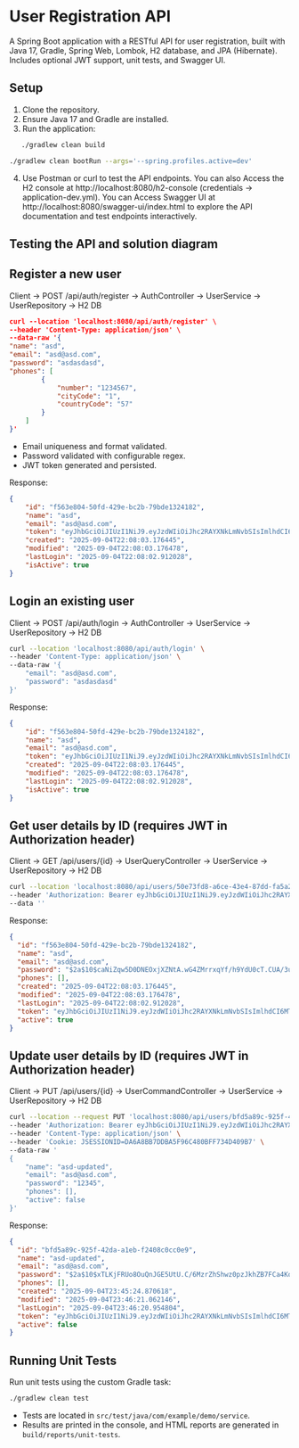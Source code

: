 # User Registration API

A Spring Boot application with a RESTful API for user registration, built with Java 17, Gradle, Spring Web, Lombok, H2 database, and JPA (Hibernate). Includes optional JWT support, unit tests, and Swagger UI.

## Setup
1. Clone the repository.
2. Ensure Java 17 and Gradle are installed.
3. Run the application:
```bash
   ./gradlew clean build
   ```
   ```bash
   ./gradlew clean bootRun --args='--spring.profiles.active=dev'
   ```

4. Use Postman or curl to test the API endpoints. You can also Access the H2 console at http://localhost:8080/h2-console (credentials -> application-dev.yml).
   You can Access Swagger UI at http://localhost:8080/swagger-ui/index.html to explore the API documentation and test endpoints interactively.

## Testing the API and solution diagram
## Register a new user
Client -> POST /api/auth/register -> AuthController -> UserService -> UserRepository -> H2 DB
```json
curl --location 'localhost:8080/api/auth/register' \
--header 'Content-Type: application/json' \
--data-raw '{
"name": "asd",
"email": "asd@asd.com",
"password": "asdasdasd",
"phones": [
        {
            "number": "1234567",
            "cityCode": "1",
            "countryCode": "57"
        }
    ]
}'
```
- Email uniqueness and format validated.
- Password validated with configurable regex.
- JWT token generated and persisted.

Response:
```json
{
    "id": "f563e804-50fd-429e-bc2b-79bde1324182",
    "name": "asd",
    "email": "asd@asd.com",
    "token": "eyJhbGciOiJIUzI1NiJ9.eyJzdWIiOiJhc2RAYXNkLmNvbSIsImlhdCI6MTc1NzA0MTY4MywiZXhwIjoxNzU3MTI4MDgzfQ.IwqQp1QFJXa_YyjIA42Jdgldcsd_1A3NVUyNkhYYiGI",
    "created": "2025-09-04T22:08:03.176445",
    "modified": "2025-09-04T22:08:03.176478",
    "lastLogin": "2025-09-04T22:08:02.912028",
    "isActive": true
}
```

## Login an existing user
Client -> POST /api/auth/login -> AuthController -> UserService -> UserRepository -> H2 DB
```bash 
curl --location 'localhost:8080/api/auth/login' \
--header 'Content-Type: application/json' \
--data-raw '{
    "email": "asd@asd.com",
    "password": "asdasdasd"
}'
```
Response:
```json
{
    "id": "f563e804-50fd-429e-bc2b-79bde1324182",
    "name": "asd",
    "email": "asd@asd.com",
    "token": "eyJhbGciOiJIUzI1NiJ9.eyJzdWIiOiJhc2RAYXNkLmNvbSIsImlhdCI6MTc1NzA0MTY4MywiZXhwIjoxNzU3MTI4MDgzfQ.IwqQp1QFJXa_YyjIA42Jdgldcsd_1A3NVUyNkhYYiGI",
    "created": "2025-09-04T22:08:03.176445",
    "modified": "2025-09-04T22:08:03.176478",
    "lastLogin": "2025-09-04T22:08:02.912028",
    "isActive": true
}
```

## Get user details by ID (requires JWT in Authorization header)
Client -> GET /api/users/{id} -> UserQueryController -> UserService -> UserRepository -> H2 DB
```bash
curl --location 'localhost:8080/api/users/50e73fd8-a6ce-43e4-87dd-fa5a2a49e858' \
--header 'Authorization: Bearer eyJhbGciOiJIUzI1NiJ9.eyJzdWIiOiJhc2RAYXNkLmNvbSIsImlhdCI6MTc1NzAzNDA2MywiZXhwIjoxNzU3MTIwNDYzfQ.ACGOou7kd5EX8YoXcIOmTohwMbHWBlGJxTWsLxR6T1E' \
--data ''
```
Response:
```json
{
  "id": "f563e804-50fd-429e-bc2b-79bde1324182",
  "name": "asd",
  "email": "asd@asd.com",
  "password": "$2a$10$caNiZqw5D0DNEOxjXZNtA.wG4ZMrrxqYf/h9YdU0cT.CUA/3uaUm.",
  "phones": [],
  "created": "2025-09-04T22:08:03.176445",
  "modified": "2025-09-04T22:08:03.176478",
  "lastLogin": "2025-09-04T22:08:02.912028",
  "token": "eyJhbGciOiJIUzI1NiJ9.eyJzdWIiOiJhc2RAYXNkLmNvbSIsImlhdCI6MTc1NzA0MTY4MywiZXhwIjoxNzU3MTI4MDgzfQ.IwqQp1QFJXa_YyjIA42Jdgldcsd_1A3NVUyNkhYYiGI",
  "active": true
}
```

## Update user details by ID (requires JWT in Authorization header)
Client -> PUT /api/users/{id} -> UserCommandController -> UserService -> UserRepository -> H2 DB
```bash
curl --location --request PUT 'localhost:8080/api/users/bfd5a89c-925f-42da-a1eb-f2408c0cc0e9' \
--header 'Authorization: Bearer eyJhbGciOiJIUzI1NiJ9.eyJzdWIiOiJhc2RAYXNkLmNvbSIsImlhdCI6MTc1NzA0NzUzNCwiZXhwIjoxNzU3MTMzOTM0fQ.nXF1ALrTllNYjiNvrjIpOMaHbWQbL5Z8MpQ7opwbp-E' \
--header 'Content-Type: application/json' \
--header 'Cookie: JSESSIONID=DA6A8BB7DDBA5F96C480BFF734D409B7' \
--data-raw '
{
    "name": "asd-updated",
    "email": "asd@asd.com",
    "password": "12345",
    "phones": [],
    "active": false
}'
```
Response:
```json
{
  "id": "bfd5a89c-925f-42da-a1eb-f2408c0cc0e9",
  "name": "asd-updated",
  "email": "asd@asd.com",
  "password": "$2a$10$xTLKjFRUo8OuQnJGE5UtU.C/6MzrZhShwz0pzJkhZB7FCa4KoxGF6",
  "phones": [],
  "created": "2025-09-04T23:45:24.870618",
  "modified": "2025-09-04T23:46:21.062146",
  "lastLogin": "2025-09-04T23:46:20.954804",
  "token": "eyJhbGciOiJIUzI1NiJ9.eyJzdWIiOiJhc2RAYXNkLmNvbSIsImlhdCI6MTc1NzA0NzUzNCwiZXhwIjoxNzU3MTMzOTM0fQ.nXF1ALrTllNYjiNvrjIpOMaHbWQbL5Z8MpQ7opwbp-E",
  "active": false
}
```

## Running Unit Tests
Run unit tests using the custom Gradle task:
```bash
./gradlew clean test
```
- Tests are located in `src/test/java/com/example/demo/service`.
- Results are printed in the console, and HTML reports are generated in `build/reports/unit-tests`.
